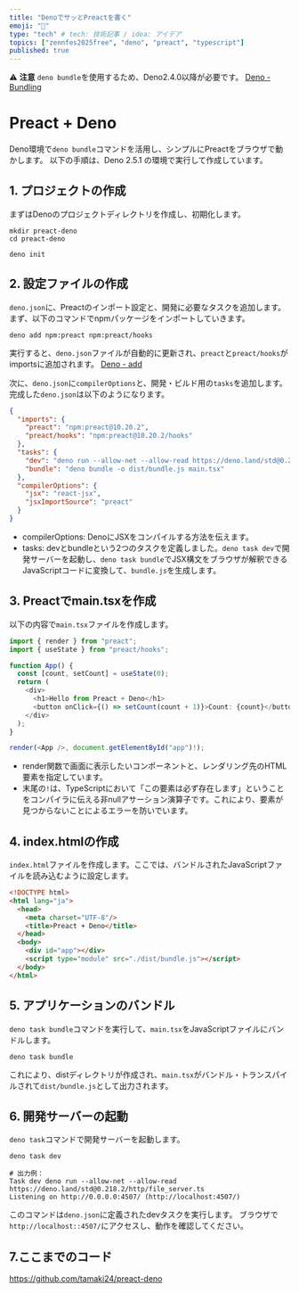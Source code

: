 ```yaml
---
title: "DenoでサッとPreactを書く"
emoji: "🦕"
type: "tech" # tech: 技術記事 / idea: アイデア
topics: ["zennfes2025free", "deno", "preact", "typescript"]
published: true
---
```


⚠️ **注意** `deno bundle`を使用するため、Deno2.4.0以降が必要です。
[Deno - Bundling](https://docs.deno.com/runtime/reference/bundling/)

# Preact + Deno
Deno環境で`deno bundle`コマンドを活用し、シンプルにPreactをブラウザで動かします。
以下の手順は、Deno 2.5.1 の環境で実行して作成しています。

## 1. プロジェクトの作成
まずはDenoのプロジェクトディレクトリを作成し、初期化します。

``` Shell
mkdir preact-deno
cd preact-deno

deno init
```

## 2. 設定ファイルの作成
`deno.json`に、Preactのインポート設定と、開発に必要なタスクを追加します。
まず、以下のコマンドでnpmパッケージをインポートしていきます。

``` Shell
deno add npm:preact npm:preact/hooks
```

実行すると、`deno.json`ファイルが自動的に更新され、`preact`と`preact/hooks`が importsに追加されます。
[Deno - add](https://docs.deno.com/runtime/reference/cli/add/)

次に、`deno.json`に`compilerOptions`と、開発・ビルド用の`tasks`を追加します。完成した`deno.json`は以下のようになります。

``` JSON
{
  "imports": {
    "preact": "npm:preact@10.20.2",
    "preact/hooks": "npm:preact@10.20.2/hooks"
  },
  "tasks": {
    "dev": "deno run --allow-net --allow-read https://deno.land/std@0.218.2/http/file_server.ts",
    "bundle": "deno bundle -o dist/bundle.js main.tsx"
  },
  "compilerOptions": {
    "jsx": "react-jsx",
    "jsxImportSource": "preact"
  }
}
```

* compilerOptions: DenoにJSXをコンパイルする方法を伝えます。
* tasks: devとbundleという2つのタスクを定義しました。`deno task dev`で開発サーバーを起動し、`deno task bundle`でJSX構文をブラウザが解釈できるJavaScriptコードに変換して、`bundle.js`を生成します。

## 3. Preactでmain.tsxを作成
以下の内容で`main.tsx`ファイルを作成します。

``` TypeScript
import { render } from "preact";
import { useState } from "preact/hooks";

function App() {
  const [count, setCount] = useState(0);
  return (
    <div>
      <h1>Hello from Preact + Deno</h1>
      <button onClick={() => setCount(count + 1)}>Count: {count}</button>
    </div>
  );
}

render(<App />, document.getElementById("app")!);
```
* render関数で画面に表示したいコンポーネントと、レンダリング先のHTML要素を指定しています。
* 末尾の`!`は、TypeScriptにおいて「この要素は必ず存在します」ということをコンパイラに伝える非nullアサーション演算子です。これにより、要素が見つからないことによるエラーを防いでいます。

## 4. index.htmlの作成
`index.html`ファイルを作成します。ここでは、バンドルされたJavaScriptファイルを読み込むように設定します。

``` HTML
<!DOCTYPE html>
<html lang="ja">
  <head>
    <meta charset="UTF-8"/>
    <title>Preact + Deno</title>
  </head>
  <body>
    <div id="app"></div>
    <script type="module" src="./dist/bundle.js"></script>
  </body>
</html>
```

## 5. アプリケーションのバンドル
`deno task bundle`コマンドを実行して、`main.tsx`をJavaScriptファイルにバンドルします。

``` Shell
deno task bundle
```

これにより、distディレクトリが作成され、`main.tsx`がバンドル・トランスパイルされて`dist/bundle.js`として出力されます。

## 6. 開発サーバーの起動
`deno task`コマンドで開発サーバーを起動します。

``` Shell
deno task dev

# 出力例：
Task dev deno run --allow-net --allow-read https://deno.land/std@0.218.2/http/file_server.ts
Listening on http://0.0.0.0:4507/ (http://localhost:4507/)
```

このコマンドは`deno.json`に定義されたdevタスクを実行します。
ブラウザで`http://localhost::4507/`にアクセスし、動作を確認してください。

## 7.ここまでのコード

https://github.com/tamaki24/preact-deno


